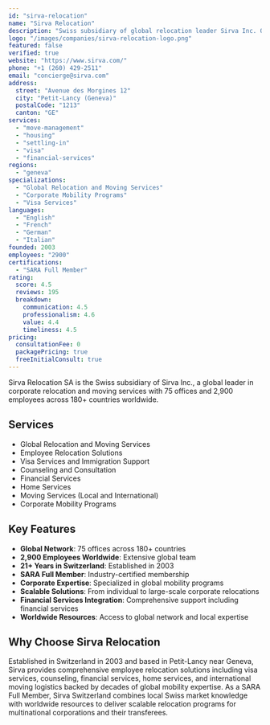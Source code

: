 ```yaml
---
id: "sirva-relocation"
name: "Sirva Relocation"
description: "Swiss subsidiary of global relocation leader Sirva Inc. Operating since 2003 with 75 offices across 180+ countries. Geneva office serving corporate and individual relocations."
logo: "/images/companies/sirva-relocation-logo.png"
featured: false
verified: true
website: "https://www.sirva.com/"
phone: "+1 (260) 429-2511"
email: "concierge@sirva.com"
address:
  street: "Avenue des Morgines 12"
  city: "Petit-Lancy (Geneva)"
  postalCode: "1213"
  canton: "GE"
services:
  - "move-management"
  - "housing"
  - "settling-in"
  - "visa"
  - "financial-services"
regions:
  - "geneva"
specializations:
  - "Global Relocation and Moving Services"
  - "Corporate Mobility Programs"
  - "Visa Services"
languages:
  - "English"
  - "French"
  - "German"
  - "Italian"
founded: 2003
employees: "2900"
certifications:
  - "SARA Full Member"
rating:
  score: 4.5
  reviews: 195
  breakdown:
    communication: 4.5
    professionalism: 4.6
    value: 4.4
    timeliness: 4.5
pricing:
  consultationFee: 0
  packagePricing: true
  freeInitialConsult: true
---
```


Sirva Relocation SA is the Swiss subsidiary of Sirva Inc., a global leader in corporate relocation and moving services with 75 offices and 2,900 employees across 180+ countries worldwide.

## Services

- Global Relocation and Moving Services
- Employee Relocation Solutions
- Visa Services and Immigration Support
- Counseling and Consultation
- Financial Services
- Home Services
- Moving Services (Local and International)
- Corporate Mobility Programs

## Key Features

- **Global Network**: 75 offices across 180+ countries
- **2,900 Employees Worldwide**: Extensive global team
- **21+ Years in Switzerland**: Established in 2003
- **SARA Full Member**: Industry-certified membership
- **Corporate Expertise**: Specialized in global mobility programs
- **Scalable Solutions**: From individual to large-scale corporate relocations
- **Financial Services Integration**: Comprehensive support including financial services
- **Worldwide Resources**: Access to global network and local expertise

## Why Choose Sirva Relocation

Established in Switzerland in 2003 and based in Petit-Lancy near Geneva, Sirva provides comprehensive employee relocation solutions including visa services, counseling, financial services, home services, and international moving logistics backed by decades of global mobility expertise. As a SARA Full Member, Sirva Switzerland combines local Swiss market knowledge with worldwide resources to deliver scalable relocation programs for multinational corporations and their transferees.
